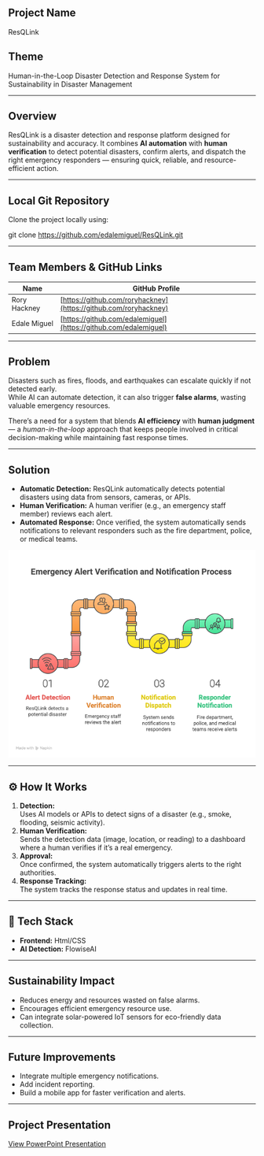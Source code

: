 ## Project Name

ResQLink

## Theme

Human-in-the-Loop Disaster Detection and Response System for Sustainability in Disaster Management

---

## Overview
ResQLink is a disaster detection and response platform designed for sustainability and accuracy. It combines **AI automation** with **human verification** to detect potential disasters, confirm alerts, and dispatch the right emergency responders — ensuring quick, reliable, and resource-efficient action.

---

## Local Git Repository
Clone the project locally using:

git clone https://github.com/edalemiguel/ResQLink.git

---

## Team Members & GitHub Links

| Name          | GitHub Profile                                              |
|---------------|------------------------------------------------------------|
| Rory Hackney  | [https://github.com/roryhackney](https://github.com/roryhackney) |
| Edale Miguel  | [https://github.com/edalemiguel](https://github.com/edalemiguel) |


---

## Problem
Disasters such as fires, floods, and earthquakes can escalate quickly if not detected early.  
While AI can automate detection, it can also trigger **false alarms**, wasting valuable emergency resources.  

There’s a need for a system that blends **AI efficiency** with **human judgment** — a *human-in-the-loop* approach that keeps people involved in critical decision-making while maintaining fast response times.

---

## Solution
- **Automatic Detection:** ResQLink automatically detects potential disasters using data from sensors, cameras, or APIs.  
- **Human Verification:** A human verifier (e.g., an emergency staff member) reviews each alert.  
- **Automated Response:** Once verified, the system automatically sends notifications to relevant responders such as the fire department, police, or medical teams.

![ResQLink Solution Flowchart](images/Flowchart.png)

---

## ⚙️ How It Works
1. **Detection:**  
   Uses AI models or APIs to detect signs of a disaster (e.g., smoke, flooding, seismic activity).  
2. **Human Verification:**  
   Sends the detection data (image, location, or reading) to a dashboard where a human verifies if it’s a real emergency.  
3. **Approval:**  
   Once confirmed, the system automatically triggers alerts to the right authorities.  
4. **Response Tracking:**  
   The system tracks the response status and updates in real time.

---

## 🧠 Tech Stack
- **Frontend:** Html/CSS 
- **AI Detection:** FlowiseAI

---

## Sustainability Impact
- Reduces energy and resources wasted on false alarms.  
- Encourages efficient emergency resource use.  
- Can integrate solar-powered IoT sensors for eco-friendly data collection.

---

## Future Improvements
- Integrate multiple emergency notifications.  
- Add incident reporting.  
- Build a mobile app for faster verification and alerts.

---

## Project Presentation

[View PowerPoint Presentation](https://scedu-my.sharepoint.com/:p:/r/personal/edale_miguel_seattlecolleges_edu/Documents/Presentation%2012.pptx?d=w934dff60d441415a8060fdbc8270cc45&csf=1&web=1&e=g5w4fJ)
